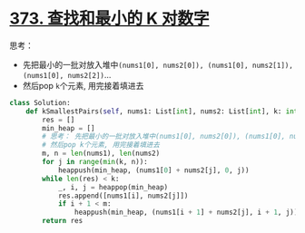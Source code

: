 # [373. 查找和最小的 K 对数字](https://leetcode.cn/problems/find-k-pairs-with-smallest-sums/)
思考：
- 先把最小的一批对放入堆中`(nums1[0], nums2[0]), (nums1[0], nums2[1]), (nums1[0], nums2[2])`...
- 然后pop `k`个元素, 用完接着填进去
```python fold
class Solution:
    def kSmallestPairs(self, nums1: List[int], nums2: List[int], k: int) -> List[List[int]]:
        res = []
        min_heap = []
        # 思考： 先把最小的一批对放入堆中(nums1[0], nums2[0]), (nums1[0], nums2[1]), (nums1[0], nums2[2])...
        # 然后pop k个元素, 用完接着填进去
        m, n = len(nums1), len(nums2)
        for j in range(min(k, n)):
            heappush(min_heap, (nums1[0] + nums2[j], 0, j))
        while len(res) < k:
            _, i, j = heappop(min_heap)
            res.append([nums1[i], nums2[j]])
            if i + 1 < m:
                heappush(min_heap, (nums1[i + 1] + nums2[j], i + 1, j))
        return res
```